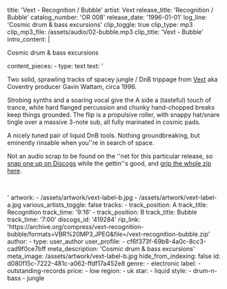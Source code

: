 title: 'Vext - Recognition / Bubble'
artist: Vext
release_title: 'Recognition / Bubble'
catalog_number: 'OR 008'
release_date: '1996-01-01'
log_line: 'Cosmic drum & bass excursions'
clip_toggle: true
clip_type: mp3
clip_mp3_file: /assets/audio/02-bubble.mp3
clip_title: 'Vext - Bubble'
intro_content: |
  <p>Cosmic drum & bass excursions
  </p>
content_pieces:
  -
    type: text
    text: '<p>Two solid, sprawling tracks of spacey jungle / DnB trippage from <a href="https://www.discogs.com/artist/2313-Vext" target="_blank">Vext</a> aka Coventry producer Gavin Wattam, circa 1996.</p><p>Strobing synths and a soaring vocal give the A side a (tasteful) touch of trance, while hard flanged percussion and chunky hand-chopped breaks keep things grounded. The flip is a propulsive roller, with snappy hat/snare tingle over a massive 3-note sub, all fully marinated in cosmic pads.</p><p>A nicely tuned pair of liquid DnB tools. Nothing groundbreaking, but eminently rinsable when you''re in search of space.</p><p>Not an audio scrap to be found on the ''net for this particular release, so <a href="https://www.discogs.com/sell/release/419284" target="_blank">snap one up on Discogs</a>&nbsp;while the gettin''s good, and <a href="https://archive.org/compress/vext-recognition-bubble/formats=VBR%20MP3,JPEG&amp;file=/vext-recognition-bubble.zip" target="_blank">grip the whole zip here</a>.&nbsp;</p><p><br></p>'
artwork:
  - /assets/artwork/vext-label-b.jpg
  - /assets/artwork/vext-label-a.jpg
various_artists_toggle: false
tracks:
  -
    track_position: A
    track_title: Recognition
    track_time: '9:16'
  -
    track_position: B
    track_title: Bubble
    track_time: '7:00'
discogs_id: '419284'
rip_link: 'https://archive.org/compress/vext-recognition-bubble/formats=VBR%20MP3,JPEG&file=/vext-recognition-bubble.zip'
author:
  -
    type: user_author
    user_profile:
      - cf6f373f-69b8-4a0c-8cc3-cad9f0ce7bff
meta_description: 'Cosmic drum & bass excursions'
meta_image: /assets/artwork/vext-label-b.jpg
hide_from_indexing: false
id: d080f15c-7222-481c-a062-ffdf17a452e8
genre:
  - electronic
label:
  - outstanding-records
price:
  - low
region:
  - uk
star:
  - liquid
style:
  - drum-n-bass
  - jungle
